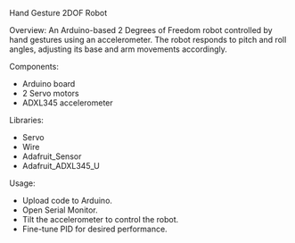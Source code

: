
Hand Gesture 2DOF Robot

Overview: 
An Arduino-based 2 Degrees of Freedom robot controlled by hand gestures using an accelerometer.
The robot responds to pitch and roll angles, adjusting its base and arm movements accordingly.

Components:
 - Arduino board
 - 2 Servo motors
 - ADXL345 accelerometer

Libraries:
 - Servo
 - Wire
 - Adafruit_Sensor
 - Adafruit_ADXL345_U

Usage:
 - Upload code to Arduino.
 - Open Serial Monitor.
 - Tilt the accelerometer to control the robot.
 - Fine-tune PID for desired performance.
